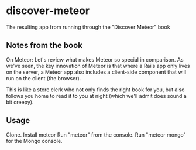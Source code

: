 # discover-meteor
The resulting app from running through the "Discover Meteor" book

## Notes from the book

On Meteor:
Let's review what makes Meteor so special in comparison. As we've seen, the key innovation of Meteor is that where a Rails app only lives on the server, a Meteor app also includes a client-side component that will run on the client (the browser).

This is like a store clerk who not only finds the right book for you, but also follows you home to read it to you at night (which we'll admit does sound a bit creepy).

## Usage

Clone.
Install meteor
Run "meteor" from the console.
Run "meteor mongo" for the Mongo console. 
